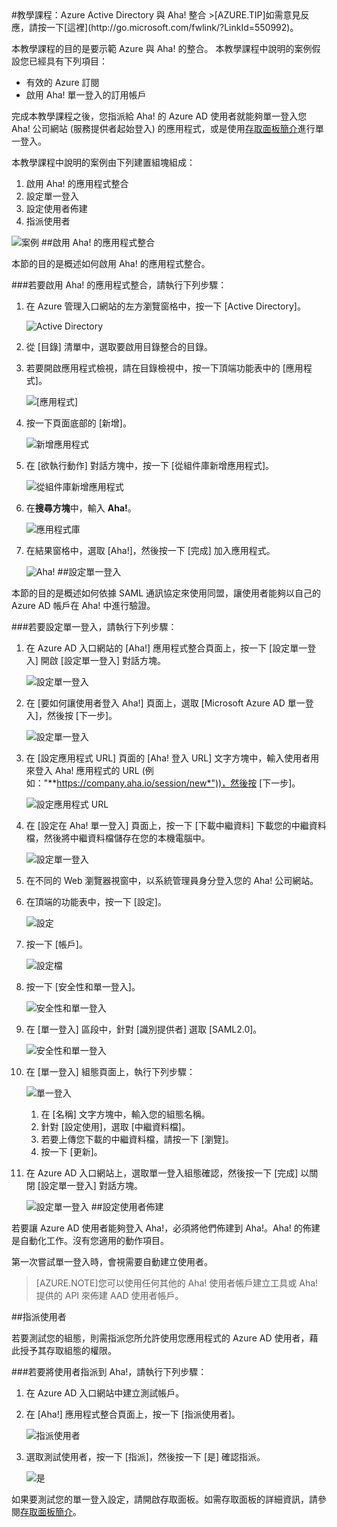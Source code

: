 <properties pageTitle="教學課程：Azure Active Directory 與 Aha! 整合 | Microsoft Azure" description="了解如何使用 Aha! 搭配 Azure Active Directory 來啟用單一登入、自動化佈建和更多功能！" services="active-directory" authors="MarkusVi"  documentationCenter="na" manager="stevenpo"/>
<tags ms.service="active-directory" ms.devlang="na" ms.topic="article" ms.tgt_pltfrm="na" ms.workload="identity" ms.date="08/01/2015" ms.author="markvi" />
#教學課程：Azure Active Directory 與 Aha! 整合
>[AZURE.TIP]如需意見反應，請按一下[這裡](http://go.microsoft.com/fwlink/?LinkId=550992)。

本教學課程的目的是要示範 Azure 與 Aha! 的整合。 本教學課程中說明的案例假設您已經具有下列項目：

-   有效的 Azure 訂閱
-   啟用 Aha! 單一登入的訂用帳戶

完成本教學課程之後，您指派給 Aha! 的 Azure AD 使用者就能夠單一登入您 Aha! 公司網站 (服務提供者起始登入) 的應用程式，或是使用[存取面板簡介](https://msdn.microsoft.com/library/dn308586)進行單一登入。

本教學課程中說明的案例由下列建置組塊組成：

1.  啟用 Aha! 的應用程式整合
2.  設定單一登入
3.  設定使用者佈建
4.  指派使用者

![案例](./media/active-directory-saas-aha-tutorial/IC798944.png "案例")
##啟用 Aha! 的應用程式整合

本節的目的是概述如何啟用 Aha! 的應用程式整合。

###若要啟用 Aha! 的應用程式整合，請執行下列步驟：

1.  在 Azure 管理入口網站的左方瀏覽窗格中，按一下 [Active Directory]。

    ![Active Directory](./media/active-directory-saas-aha-tutorial/IC700993.png "Active Directory")

2.  從 [目錄] 清單中，選取要啟用目錄整合的目錄。

3.  若要開啟應用程式檢視，請在目錄檢視中，按一下頂端功能表中的 [應用程式]。

    ![[應用程式]](./media/active-directory-saas-aha-tutorial/IC700994.png "[應用程式]")

4.  按一下頁面底部的 [新增]。

    ![新增應用程式](./media/active-directory-saas-aha-tutorial/IC749321.png "新增應用程式")

5.  在 [欲執行動作] 對話方塊中，按一下 [從組件庫新增應用程式]。

    ![從組件庫新增應用程式](./media/active-directory-saas-aha-tutorial/IC749322.png "從組件庫新增應用程式")

6.  在**搜尋方塊**中，輸入 **Aha!**。

    ![應用程式庫](./media/active-directory-saas-aha-tutorial/IC798945.png "應用程式庫")

7.  在結果窗格中，選取 [Aha!]，然後按一下 [完成] 加入應用程式。

    ![Aha!](./media/active-directory-saas-aha-tutorial/IC802746.png "Aha!")
##設定單一登入

本節的目的是概述如何依據 SAML 通訊協定來使用同盟，讓使用者能夠以自己的 Azure AD 帳戶在 Aha! 中進行驗證。

###若要設定單一登入，請執行下列步驟：

1.  在 Azure AD 入口網站的 [Aha!] 應用程式整合頁面上，按一下 [設定單一登入] 開啟 [設定單一登入] 對話方塊。

    ![設定單一登入](./media/active-directory-saas-aha-tutorial/IC798946.png "設定單一登入")

2.  在 [要如何讓使用者登入 Aha!] 頁面上，選取 [Microsoft Azure AD 單一登入]，然後按 [下一步]。

    ![設定單一登入](./media/active-directory-saas-aha-tutorial/IC798947.png "設定單一登入")

3.  在 [設定應用程式 URL] 頁面的 [Aha! 登入 URL] 文字方塊中，輸入使用者用來登入 Aha! 應用程式的 URL (例如："**https://company.aha.io/session/new*"))，然後按 [下一步]。

    ![設定應用程式 URL](./media/active-directory-saas-aha-tutorial/IC798948.png "設定應用程式 URL")

4.  在 [設定在 Aha! 單一登入] 頁面上，按一下 [下載中繼資料] 下載您的中繼資料檔，然後將中繼資料檔儲存在您的本機電腦中。

    ![設定單一登入](./media/active-directory-saas-aha-tutorial/IC798949.png "設定單一登入")

5.  在不同的 Web 瀏覽器視窗中，以系統管理員身分登入您的 Aha! 公司網站。

6.  在頂端的功能表中，按一下 [設定]。

    ![設定](./media/active-directory-saas-aha-tutorial/IC798950.png "設定")

7.  按一下 [帳戶]。

    ![設定檔](./media/active-directory-saas-aha-tutorial/IC798951.png "設定檔")

8.  按一下 [安全性和單一登入]。

    ![安全性和單一登入](./media/active-directory-saas-aha-tutorial/IC798952.png "安全性和單一登入")

9.  在 [單一登入] 區段中，針對 [識別提供者] 選取 [SAML2.0]。

    ![安全性和單一登入](./media/active-directory-saas-aha-tutorial/IC798953.png "安全性和單一登入")

10. 在 [單一登入] 組態頁面上，執行下列步驟：

    ![單一登入](./media/active-directory-saas-aha-tutorial/IC798954.png "單一登入")

    1.  在 [名稱] 文字方塊中，輸入您的組態名稱。
    2.  針對 [設定使用]，選取 [中繼資料檔]。
    3.  若要上傳您下載的中繼資料檔，請按一下 [瀏覽]。
    4.  按一下 [更新]。

11. 在 Azure AD 入口網站上，選取單一登入組態確認，然後按一下 [完成] 以關閉 [設定單一登入] 對話方塊。

    ![設定單一登入](./media/active-directory-saas-aha-tutorial/IC798955.png "設定單一登入")
##設定使用者佈建

若要讓 Azure AD 使用者能夠登入 Aha!，必須將他們佈建到 Aha!。Aha! 的佈建是自動化工作。沒有您適用的動作項目。
  
第一次嘗試單一登入時，會視需要自動建立使用者。

>[AZURE.NOTE]您可以使用任何其他的 Aha! 使用者帳戶建立工具或 Aha! 提供的 API 來佈建 AAD 使用者帳戶。

##指派使用者

若要測試您的組態，則需指派您所允許使用您應用程式的 Azure AD 使用者，藉此授予其存取組態的權限。

###若要將使用者指派到 Aha!，請執行下列步驟：

1.  在 Azure AD 入口網站中建立測試帳戶。

2.  在 [Aha!] 應用程式整合頁面上，按一下 [指派使用者]。

    ![指派使用者](./media/active-directory-saas-aha-tutorial/IC798956.png "指派使用者")

3.  選取測試使用者，按一下 [指派]，然後按一下 [是] 確認指派。

    ![是](./media/active-directory-saas-aha-tutorial/IC767830.png "是")

如果要測試您的單一登入設定，請開啟存取面板。如需存取面板的詳細資訊，請參閱[存取面板簡介](https://msdn.microsoft.com/library/dn308586)。

<!---HONumber=August15_HO7-->